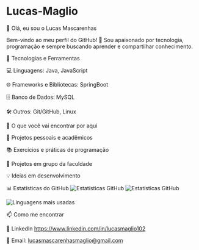 # Lucas-Maglio
👋 Olá, eu sou o Lucas Mascarenhas

Bem-vindo ao meu perfil do GitHub! 🚀
Sou apaixonado por tecnologia, programação e sempre buscando aprender e compartilhar conhecimento.

🔧 Tecnologias e Ferramentas

💻 Linguagens: Java, JavaScript

🌐 Frameworks e Bibliotecas: SpringBoot

🗄️ Banco de Dados: MySQL

🛠️ Outros: Git/GitHub, Linux

📌 O que você vai encontrar por aqui

🚀 Projetos pessoais e acadêmicos

📚 Exercícios e práticas de programação

🧩 Projetos em grupo da faculdade

💡 Ideias em desenvolvimento

📊 Estatísticas do GitHub
![Estatísticas GitHub](https://github-readme-stats.vercel.app/api?username=LucasMaglio&show_icons=true&theme=radical)
![Estatísticas GitHub](https://github-readme-stats.vercel.app/api?username=LucasMaglio&show_icons=true&theme=tokyonight)

![Linguagens mais usadas](https://github-readme-stats.vercel.app/api/top-langs/?username=LucasMaglio&layout=compact&theme=tokyonight)


📫 Como me encontrar

💼 LinkedIn https://www.linkedin.com/in/lucasmaglio102

📧 Email: lucasmascarenhasmaglio@gmail.com
